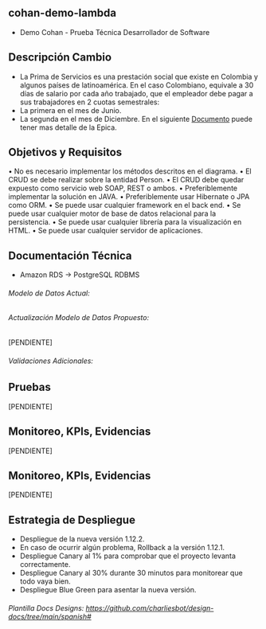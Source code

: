 ## cohan-demo-lambda
* Demo Cohan - Prueba Técnica Desarrollador de Software

## Descripción Cambio
* La Prima de Servicios es una prestación social que existe en Colombia y algunos países de latinoamérica. En el caso Colombiano, equivale a 30 días de salario por cada año trabajado, que el empleador debe pagar a sus trabajadores en 2 cuotas semestrales:
* La primera en el mes de Junio.
* La segunda en el mes de Diciembre.
En el siguiente [Documento](https://docs.google.com/document/d/12fiT9fERlCFEsJBnuv19cvETwrXEca2wK8LtLfxcPqg/edit?tab=t.0) puede tener mas detalle de la Epica. 

## Objetivos y Requisitos
•	No es necesario implementar los métodos descritos en el diagrama.
•	El CRUD se debe realizar sobre la entidad Person.
•	El CRUD debe quedar expuesto como servicio web SOAP, REST o ambos.
•	Preferiblemente implementar la solución en JAVA.
•	Preferiblemente usar Hibernate o JPA como ORM.
•	Se puede usar cualquier framework en el back end.
•	Se puede usar cualquier motor de base de datos relacional para la persistencia.
•	Se puede usar cualquier librería para la visualización en HTML.
•	Se puede usar cualquier servidor de aplicaciones.

## Documentación Técnica
* Amazon RDS -> PostgreSQL RDBMS

###### Modelo de Datos Actual:

###### Actualización Modelo de Datos Propuesto:
[PENDIENTE]

###### Validaciones Adicionales:

## Pruebas
[PENDIENTE]

## Monitoreo, KPIs, Evidencias
[PENDIENTE]

## Monitoreo, KPIs, Evidencias
[PENDIENTE]

## Estrategia de Despliegue
* Despliegue de la nueva versión 1.12.2.
* En caso de ocurrir algún problema, Rollback a la versión 1.12.1.
* Despliegue Canary al 1% para comprobar que el proyecto levanta correctamente.
* Despliegue Canary al 30% durante 30 minutos para monitorear que todo vaya bien.
* Despliegue Blue Green para asentar la nueva versión. 

###### Plantilla Docs Designs: https://github.com/charliesbot/design-docs/tree/main/spanish#

